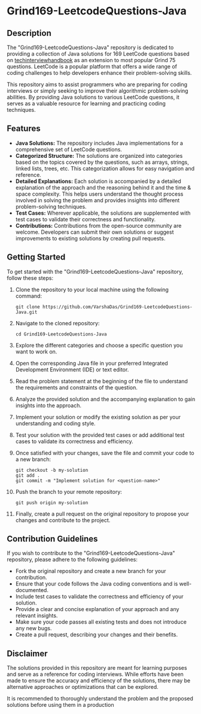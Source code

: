 # Grind169-LeetcodeQuestions-Java


## Description
The "Grind169-LeetcodeQuestions-Java" repository is dedicated to providing a collection of Java solutions for 169 LeetCode questions based on [techinterviewhandbook](https://www.techinterviewhandbook.org/grind75) as an extension to most popular Grind 75 questions. LeetCode is a popular platform that offers a wide range of coding challenges to help developers enhance their problem-solving skills.

This repository aims to assist programmers who are preparing for coding interviews or simply seeking to improve their algorithmic problem-solving abilities. By providing Java solutions to various LeetCode questions, it serves as a valuable resource for learning and practicing coding techniques.

## Features
- **Java Solutions:** The repository includes Java implementations for a comprehensive set of LeetCode questions.
- **Categorized Structure:** The solutions are organized into categories based on the topics covered by the questions, such as arrays, strings, linked lists, trees, etc. This categorization allows for easy navigation and reference.
- **Detailed Explanations:** Each solution is accompanied by a detailed explanation of the approach and the reasoning behind it and the time & space complexity. This helps users understand the thought process involved in solving the problem and provides insights into different problem-solving techniques.
- **Test Cases:** Wherever applicable, the solutions are supplemented with test cases to validate their correctness and functionality.
- **Contributions:** Contributions from the open-source community are welcome. Developers can submit their own solutions or suggest improvements to existing solutions by creating pull requests.

## Getting Started
To get started with the "Grind169-LeetcodeQuestions-Java" repository, follow these steps:

1. Clone the repository to your local machine using the following command:
   ```
   git clone https://github.com/VarshaDas/Grind169-LeetcodeQuestions-Java.git
   ```

2. Navigate to the cloned repository:
   ```
   cd Grind169-LeetcodeQuestions-Java
   ```

3. Explore the different categories and choose a specific question you want to work on.

4. Open the corresponding Java file in your preferred Integrated Development Environment (IDE) or text editor.

5. Read the problem statement at the beginning of the file to understand the requirements and constraints of the question.

6. Analyze the provided solution and the accompanying explanation to gain insights into the approach.

7. Implement your solution or modify the existing solution as per your understanding and coding style.

8. Test your solution with the provided test cases or add additional test cases to validate its correctness and efficiency.

9. Once satisfied with your changes, save the file and commit your code to a new branch:
   ```
   git checkout -b my-solution
   git add .
   git commit -m "Implement solution for <question-name>"
   ```

10. Push the branch to your remote repository:
    ```
    git push origin my-solution
    ```

11. Finally, create a pull request on the original repository to propose your changes and contribute to the project.

## Contribution Guidelines
If you wish to contribute to the "Grind169-LeetcodeQuestions-Java" repository, please adhere to the following guidelines:

- Fork the original repository and create a new branch for your contribution.
- Ensure that your code follows the Java coding conventions and is well-documented.
- Include test cases to validate the correctness and efficiency of your solution.
- Provide a clear and concise explanation of your approach and any relevant insights.
- Make sure your code passes all existing tests and does not introduce any new bugs.
- Create a pull request, describing your changes and their benefits.

## Disclaimer
The solutions provided in this repository are meant for learning purposes and serve as a reference for coding interviews. While efforts have been made to ensure the accuracy and efficiency of the solutions, there may be alternative approaches or optimizations that can be explored.

It is recommended to thoroughly understand the problem and the proposed solutions before using them in a production

